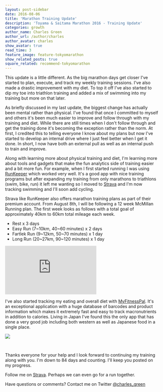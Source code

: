 ```yaml
---
layout: post-sidebar
date: 2016-08-06
title: 'Marathon Training Update'
description: 'Toyama & Saitama Marathon 2016 - Training Update'
categories: growth
author_name: Charles Green
author_url: /author/charles
author_avatar: charles
show_avatar: true
read_time: 3
feature_image: feature-tokyomarathon
show_related_posts: true
square_related: recommend-tokyomarathon
---
```


This update is a little different. As the big marathon days get closer I've started to plan, execute, and track my weekly training sessions. I've also made a drastic improvement with my diet. To top it off I've also started to dip my toe into triathlon training and added a mix of swimming into my training but more on that later.


As briefly discussed in my last update, the biggest change has actually been mental rather than physical. I've found that once I committed to myself and others it's been much easier to improve and follow through with my training and diet. While there are still times when I don't follow through and get the training done it's becoming the exception rather than the norm. At first, I credited this to telling everyone I know about my plans but now I've started to develop an internal drive where I just feel better when I get it done. In short, I now have both an external pull as well as an internal push to train and improve.


Along with learning more about physical training and diet, I'm learning more about tools and gadgets that make the fun analytics side of training easier and a bit more fun. For example, when I first started running I was using [RunKeeper](http://www.RunKeeper.com) which worked very well. It's a good app with nice training programs but after expanding my training from only marathons to triathlons (swim, bike, run) it left me wanting so I moved to [Strava](http://wwww.strava.com) and I'm now tracking swimming and I'll soon add cycling.

Strava like RunKeeper also offers marathon training plans as part of their premium account. From August 8th, I will be following a 12 week McMillan Running plan. The first week looks as follows with a total goal of approximately 40km to 60km total mileage each week.

- Rest x 3 days
- Easy Run (7~10km, 40~60 minutes) x 2 days
- Fartlek Run (9~12km, 50~70 minutes) x 1 day
- Long Run (20~27km, 90~120 minutes) x 1 day


<iframe height='160' width='300' frameborder='0' allowtransparency='true' scrolling='no' src='https://www.strava.com/athletes/16169520/activity-summary/466fe07ddb7b0e1843700f67f3ecceee223a2595'></iframe>

<br/>


I've also started tracking my eating and overall diet with [MyFitnessPal](http://www.myfitnesspal.com). It's an exceptional application with a huge database of barcodes and product information which makes it extremely fast and easy to track macronutrients in addition to calories. Living in Japan I've found this the only app that has done a very good job including both western as well as Japanese food in a single place.  

<a href="http://www.myfitnesspal.com/weight-loss-ticker"><img border="0" src="http://www.myfitnesspal.com/ticker/show/7146/4946/71464946.png" /></a>

<br/>

Thanks everyone for your help and I look forward to continuing my training along with you. I'm down to 84 days and counting. I'll keep you posted on my progress.

Follow me on [Strava](http://strava.com/athletes/16169520). Perhaps we can even go for a run together.

Have questions or comments? Contact me on Twitter [@charles_green](https://twitter.com/charles_green)
